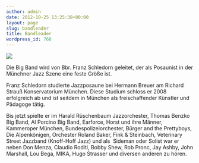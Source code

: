 ```yaml
---
author: admin
date: 2012-10-25 13:25:38+00:00
layout: page
slug: bandleader
title: Bandleader
wordpress_id: 768
---
```


[![](https://www.agv-muenchen.de/wp-content/uploads/2012/10/Foto-214x300.jpg)](https://www.agv-muenchen.de/wp-content/uploads/2012/10/Foto.jpg)

Die Big Band wird von Bbr. Franz Schledorn geleitet, der als Posaunist in der Münchner Jazz Szene eine feste Größe ist.

Franz Schledorn studierte Jazzposaune bei Hermann Breuer am Richard Strauß Konservatorium München. Diese Studium schloss er 2008 erfolgreich ab und ist seitdem in München als freischaffender Künstler und Pädagoge tätig.

Bis jetzt spielte er im Harald Rüschenbaum Jazzorchester, Thomas Benzko Big Band, Al Porcino Big Band, Earforce, Horst und ihre Männer, Kammeroper München, Bundespolizeiorchester, Bürger and the Prettyboys, Die Alpenkönigen, Orchester Roland Baker, Fink & Steinbach, Veterinary Street Jazzband (Knoff-Hoff Jazz) und als  Sideman oder Solist war er neben Don Menza, Claudio Roditi, Bobby Shew, Rob Pronc, Jay Ashby, John Marshall, Lou Bega, MIKA, Hugo Strasser und diversen anderen zu hören.

